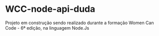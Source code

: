 # WCC-node-api-duda

Projeto em construção sendo realizado durante a formação Women Can Code - 6ª edição, na linguagem Node.Js
